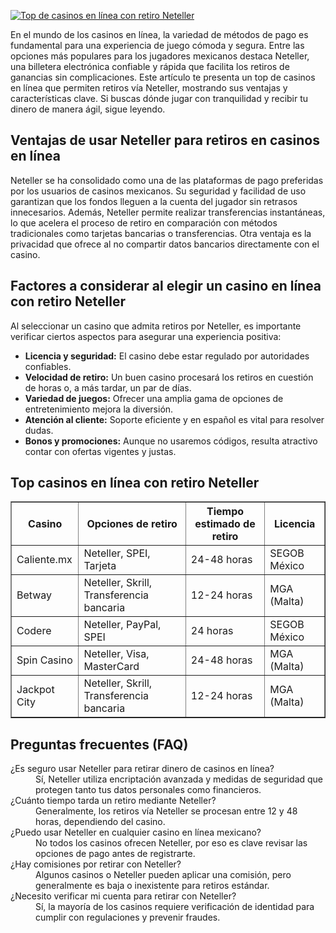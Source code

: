 [![Top de casinos en línea con retiro Neteller](https://123-caf.pages.dev/gitsignup.png)](https://vrmoo.ru/Bt82HjjY)

<p>En el mundo de los casinos en línea, la variedad de métodos de pago es fundamental para una experiencia de juego cómoda y segura. Entre las opciones más populares para los jugadores mexicanos destaca Neteller, una billetera electrónica confiable y rápida que facilita los retiros de ganancias sin complicaciones. Este artículo te presenta un top de casinos en línea que permiten retiros vía Neteller, mostrando sus ventajas y características clave. Si buscas dónde jugar con tranquilidad y recibir tu dinero de manera ágil, sigue leyendo.</p>  <h2>Ventajas de usar Neteller para retiros en casinos en línea</h2> <p>Neteller se ha consolidado como una de las plataformas de pago preferidas por los usuarios de casinos mexicanos. Su seguridad y facilidad de uso garantizan que los fondos lleguen a la cuenta del jugador sin retrasos innecesarios. Además, Neteller permite realizar transferencias instantáneas, lo que acelera el proceso de retiro en comparación con métodos tradicionales como tarjetas bancarias o transferencias. Otra ventaja es la privacidad que ofrece al no compartir datos bancarios directamente con el casino.</p>  <h2>Factores a considerar al elegir un casino en línea con retiro Neteller</h2> <p>Al seleccionar un casino que admita retiros por Neteller, es importante verificar ciertos aspectos para asegurar una experiencia positiva:</p> <ul> <li><strong>Licencia y seguridad:</strong> El casino debe estar regulado por autoridades confiables.</li> <li><strong>Velocidad de retiro:</strong> Un buen casino procesará los retiros en cuestión de horas o, a más tardar, un par de días.</li> <li><strong>Variedad de juegos:</strong> Ofrecer una amplia gama de opciones de entretenimiento mejora la diversión.</li> <li><strong>Atención al cliente:</strong> Soporte eficiente y en español es vital para resolver dudas.</li> <li><strong>Bonos y promociones:</strong> Aunque no usaremos códigos, resulta atractivo contar con ofertas vigentes y justas.</li> </ul>  <h2>Top casinos en línea con retiro Neteller</h2> <table border="1" cellpadding="8" cellspacing="0" style="border-collapse: collapse; width: 100%;"> <thead> <tr> <th>Casino</th> <th>Opciones de retiro</th> <th>Tiempo estimado de retiro</th> <th>Licencia</th> </tr> </thead> <tbody> <tr> <td>Caliente.mx</td> <td>Neteller, SPEI, Tarjeta</td> <td>24-48 horas</td> <td>SEGOB México</td> </tr> <tr> <td>Betway</td> <td>Neteller, Skrill, Transferencia bancaria</td> <td>12-24 horas</td> <td>MGA (Malta)</td> </tr> <tr> <td>Codere</td> <td>Neteller, PayPal, SPEI</td> <td>24 horas</td> <td>SEGOB México</td> </tr> <tr> <td>Spin Casino</td> <td>Neteller, Visa, MasterCard</td> <td>24-48 horas</td> <td>MGA (Malta)</td> </tr> <tr> <td>Jackpot City</td> <td>Neteller, Skrill, Transferencia bancaria</td> <td>12-24 horas</td> <td>MGA (Malta)</td> </tr> </tbody> </table>  <h2>Preguntas frecuentes (FAQ)</h2> <dl> <dt>¿Es seguro usar Neteller para retirar dinero de casinos en línea?</dt> <dd>Sí, Neteller utiliza encriptación avanzada y medidas de seguridad que protegen tanto tus datos personales como financieros.</dd>  <dt>¿Cuánto tiempo tarda un retiro mediante Neteller?</dt> <dd>Generalmente, los retiros vía Neteller se procesan entre 12 y 48 horas, dependiendo del casino.</dd>  <dt>¿Puedo usar Neteller en cualquier casino en línea mexicano?</dt> <dd>No todos los casinos ofrecen Neteller, por eso es clave revisar las opciones de pago antes de registrarte.</dd>  <dt>¿Hay comisiones por retirar con Neteller?</dt> <dd>Algunos casinos o Neteller pueden aplicar una comisión, pero generalmente es baja o inexistente para retiros estándar.</dd>  <dt>¿Necesito verificar mi cuenta para retirar con Neteller?</dt> <dd>Sí, la mayoría de los casinos requiere verificación de identidad para cumplir con regulaciones y prevenir fraudes.</dd> </dl>